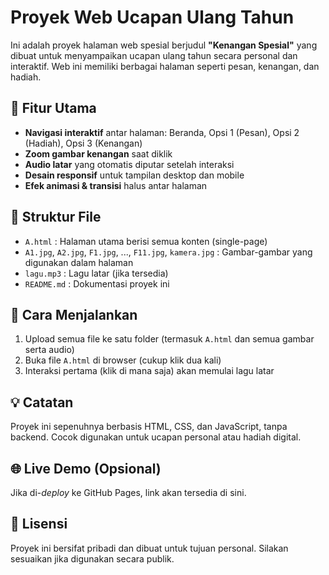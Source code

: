 # Proyek Web Ucapan Ulang Tahun

Ini adalah proyek halaman web spesial berjudul **"Kenangan Spesial"** yang dibuat untuk menyampaikan ucapan ulang tahun secara personal dan interaktif. Web ini memiliki berbagai halaman seperti pesan, kenangan, dan hadiah.

## 🧩 Fitur Utama

- **Navigasi interaktif** antar halaman: Beranda, Opsi 1 (Pesan), Opsi 2 (Hadiah), Opsi 3 (Kenangan)
- **Zoom gambar kenangan** saat diklik
- **Audio latar** yang otomatis diputar setelah interaksi
- **Desain responsif** untuk tampilan desktop dan mobile
- **Efek animasi & transisi** halus antar halaman

## 📁 Struktur File

- `A.html` : Halaman utama berisi semua konten (single-page)
- `A1.jpg`, `A2.jpg`, `F1.jpg`, ..., `F11.jpg`, `kamera.jpg` : Gambar-gambar yang digunakan dalam halaman
- `lagu.mp3` : Lagu latar (jika tersedia)
- `README.md` : Dokumentasi proyek ini

## 🚀 Cara Menjalankan

1. Upload semua file ke satu folder (termasuk `A.html` dan semua gambar serta audio)
2. Buka file `A.html` di browser (cukup klik dua kali)
3. Interaksi pertama (klik di mana saja) akan memulai lagu latar

## 💡 Catatan

Proyek ini sepenuhnya berbasis HTML, CSS, dan JavaScript, tanpa backend. Cocok digunakan untuk ucapan personal atau hadiah digital.

## 🌐 Live Demo (Opsional)

Jika di-*deploy* ke GitHub Pages, link akan tersedia di sini.

## 📝 Lisensi

Proyek ini bersifat pribadi dan dibuat untuk tujuan personal. Silakan sesuaikan jika digunakan secara publik.
